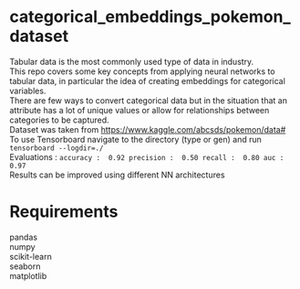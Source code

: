 # categorical_embeddings_pokemon_dataset
Tabular data is the most commonly used type of data in industry.  
This repo covers some key concepts from applying neural networks to tabular data, in particular the idea of creating embeddings for categorical variables.  
There are few ways to convert categorical data but in the situation that an attribute has a lot of unique values or allow for relationships between categories to be captured.   
Dataset was taken from https://www.kaggle.com/abcsds/pokemon/data#  
To use Tensorboard navigate to the directory (type or gen) and run `tensorboard --logdir=./`  
Evaluations : `accuracy :  0.92 precision :  0.50 recall :  0.80 auc :  0.97`  
Results can be improved using different NN architectures


# Requirements
pandas  
numpy  
scikit-learn  
seaborn  
matplotlib 